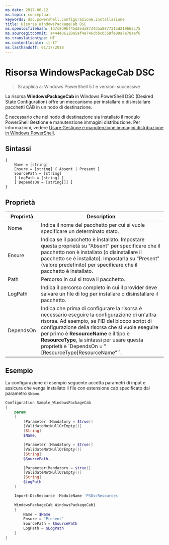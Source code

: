 ```yaml
---
ms.date: 2017-06-12
ms.topic: conceptual
keywords: dsc,powershell,configurazione,installazione
title: Risorsa WindowsPackageCab DSC
ms.openlocfilehash: 1d7c8d9bf45d2eda8734daa8877315d219662c75
ms.sourcegitcommit: a444406120e5af4e746cbbc0558fe89a7e78aef6
ms.translationtype: HT
ms.contentlocale: it-IT
ms.lasthandoff: 01/17/2018
---
```

# <a name="dsc-windowspackagecab-resource"></a>Risorsa WindowsPackageCab DSC

> Si applica a: Windows PowerShell 5.1 e versioni successive

La risorsa **WindowsPackageCab** in Windows PowerShell DSC (Desired State Configuration) offre un meccanismo per installare o disinstallare pacchetti CAB in un nodo di destinazione.

È necessario che nel nodo di destinazione sia installato il modulo PowerShell Gestione e manutenzione immagini distribuzione. Per informazioni, vedere [Usare Gestione e manutenzione immagini distribuzione in Windows PowerShell](https://msdn.microsoft.com/en-us/windows/hardware/commercialize/manufacture/desktop/use-dism-in-windows-powershell-s14). 


## <a name="syntax"></a>Sintassi

```
{
    Name = [string]
    Ensure = [string] { Absent | Present }
    SourcePath = [string]
    [ LogPath = [string] ]
    [ DependsOn = [string[]] ]
}
```

## <a name="properties"></a>Proprietà

|  Proprietà  |  Description   | 
|---|---| 
| Nome| Indica il nome del pacchetto per cui si vuole specificare un determinato stato.| 
| Ensure| Indica se il pacchetto è installato. Impostare questa proprietà su "Absent" per specificare che il pacchetto non è installato (o disinstallare il pacchetto se è installato). Impostarla su "Present" (valore predefinito) per specificare che il pacchetto è installato.|
| Path| Percorso in cui si trova il pacchetto.| 
| LogPath| Indica il percorso completo in cui il provider deve salvare un file di log per installare o disinstallare il pacchetto.| 
| DependsOn | Indica che prima di configurare la risorsa è necessario eseguire la configurazione di un'altra risorsa. Ad esempio, se l'ID del blocco script di configurazione della risorsa che si vuole eseguire per primo è **ResourceName** e il tipo è **ResourceType**, la sintassi per usare questa proprietà è `DependsOn = "[ResourceType]ResourceName"``.| 

## <a name="example"></a>Esempio

La configurazione di esempio seguente accetta parametri di input e assicura che venga installato il file con estensione cab specificato dal parametro `$Name`.

```powershell
Configuration Sample_WindowsPackageCab
{
    param
    (
        [Parameter (Mandatory = $true)]
        [ValidateNotNullOrEmpty()]
        [String]
        $Name,

        [Parameter (Mandatory = $true)]
        [ValidateNotNullOrEmpty()]
        [String]
        $SourcePath,

        [Parameter(Mandatory = $true)]
        [ValidateNotNullOrEmpty()]
        [String]
        $LogPath
    )

    Import-DscResource -ModuleName 'PSDscResources'

    WindowsPackageCab WindowsPackageCab1
    {
        Name = $Name
        Ensure = 'Present'
        SourcePath = $SourcePath
        LogPath = $LogPath
    }
}
```

